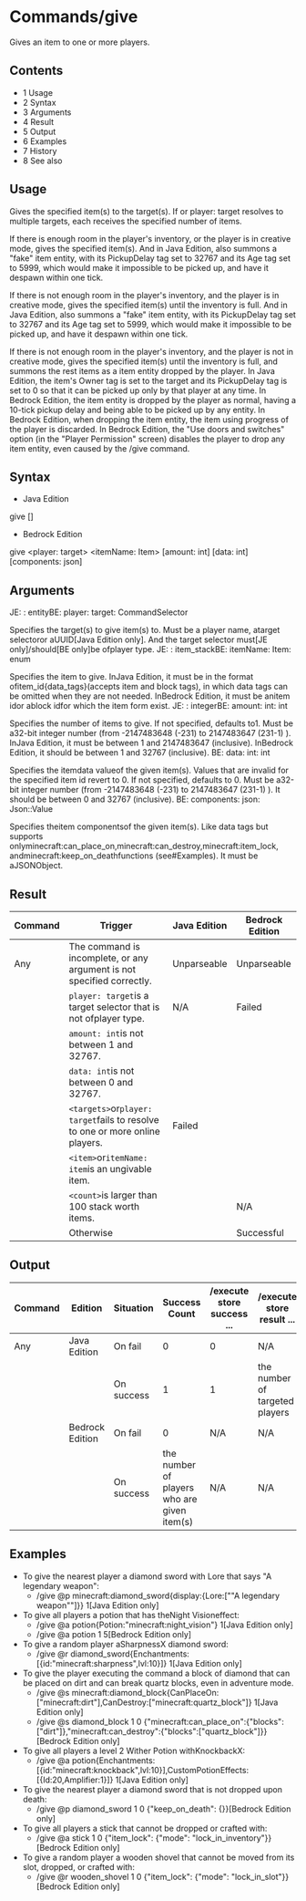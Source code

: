 # Commands/give
Gives an item to one or more players.

## Contents
- 1 Usage
- 2 Syntax
- 3 Arguments
- 4 Result
- 5 Output
- 6 Examples
- 7 History
- 8 See also

## Usage
Gives the specified item(s) to the target(s). If <targets> or player: target resolves to multiple targets, each receives the specified number of items.

If there is enough room in the player's inventory, or the player is in creative mode, gives the specified item(s). And in Java Edition, also summons a "fake" item entity, with its PickupDelay tag set to 32767 and its Age tag set to 5999, which would make it impossible to be picked up, and have it despawn within one tick.

If there is not enough room in the player's inventory, and the player is in creative mode, gives the specified item(s) until the inventory is full. And in Java Edition, also summons a "fake" item entity, with its PickupDelay tag set to 32767 and its Age tag set to 5999, which would make it impossible to be picked up, and have it despawn within one tick.

If there is not enough room in the player's inventory, and the player is not in creative mode, gives the specified item(s) until the inventory is full, and summons the rest items as a item entity dropped by the player. In Java Edition, the item's Owner tag is set to the target and its PickupDelay tag is set to 0 so that it can be picked up only by that player at any time. In Bedrock Edition, the item entity is dropped by the player as normal, having a 10-tick pickup delay and being able to be picked up by any entity. In Bedrock Edition, when dropping the item entity, the item using progress of the player is discarded. In Bedrock Edition, the "Use doors and switches" option (in the "Player Permission" screen) disables the player to drop any item entity, even caused by the /give command.

## Syntax
- Java Edition

give <target> <item> [<count>]
- Bedrock Edition

give <player: target> <itemName: Item> [amount: int] [data: int] [components: json]
## Arguments
JE: <targets>: entityBE: player: target: CommandSelector<Player>

Specifies the target(s) to give item(s) to.
Must be a player name, atarget selectoror aUUID‌[Java Edition  only].  And the target selector must‌[JE  only]/should‌[BE  only]be ofplayer type.
JE: <item>: item_stackBE: itemName: Item: enum

Specifies the item to give.
InJava Edition, it must be in the format ofitem_id{data_tags}(accepts item and block tags), in which data tags can be omitted when they are not needed. InBedrock Edition, it must be anitem idor ablock idfor which the item form exist.
JE: <count>: integerBE: amount: int: int

Specifies the number of items to give. If not specified, defaults to1.
Must be a32-bit integer number (from -2147483648 (-231) to 2147483647 (231-1) ). InJava Edition, it must be between 1 and 2147483647 (inclusive). InBedrock Edition, it should be between 1 and 32767 (inclusive).
BE: data: int: int

Specifies the itemdata valueof the given item(s). Values that are invalid for the specified item id revert to 0. If not specified, defaults to 0.
Must be a32-bit integer number (from -2147483648 (-231) to 2147483647 (231-1) ). It should be between 0 and 32767 (inclusive).
BE: components: json: Json::Value

Specifies theitem componentsof the given item(s). Like data tags but supports onlyminecraft:can_place_on,minecraft:can_destroy,minecraft:item_lock, andminecraft:keep_on_deathfunctions (see#Examples).
It must be aJSONObject.
## Result









| Command | Trigger                                                                      | Java Edition | Bedrock Edition |
|---------|------------------------------------------------------------------------------|--------------|-----------------|
| Any     | The command is incomplete, or any argument is not specified correctly.       | Unparseable  | Unparseable     |
|         | `player: target`is a target selector that is not ofplayer type.              | N/A          | Failed          |
|         | `amount: int`is not between 1 and 32767.                                     |              |                 |
|         | `data: int`is not between 0 and 32767.                                       |              |                 |
|         | `<targets>`or`player: target`fails to resolve to one or more online players. | Failed       |                 |
|         | `<item>`or`itemName: item`is an ungivable item.                              |              |                 |
|         | `<count>`is larger than 100 stack worth items.                               |              | N/A             |
|         | Otherwise                                                                    |              | Successful      |

## Output





| Command | Edition         | Situation  | Success Count                               | /execute store success ... | /execute store result ...      |
|---------|-----------------|------------|---------------------------------------------|----------------------------|--------------------------------|
| Any     | Java Edition    | On fail    | 0                                           | 0                          | N/A                            |
|         |                 | On success | 1                                           | 1                          | the number of targeted players |
|         | Bedrock Edition | On fail    | 0                                           | N/A                        | N/A                            |
|         |                 | On success | the number of players who are given item(s) | N/A                        | N/A                            |

## Examples
- To give the nearest player a diamond sword with Lore that says "A legendary weapon":
	- /give @p minecraft:diamond_sword{display:{Lore:["\"A legendary weapon\""]}} 1‌[Java Edition  only]
- To give all players a potion that has theNight Visioneffect:
	- /give @a potion{Potion:"minecraft:night_vision"} 1‌[Java Edition  only]
	- /give @a potion 1 5‌[Bedrock Edition  only]
- To give a random player aSharpnessX diamond sword:
	- /give @r diamond_sword{Enchantments:[{id:"minecraft:sharpness",lvl:10}]} 1‌[Java Edition  only]
- To give the player executing the command a block of diamond that can be placed on dirt and can break quartz blocks, even in adventure mode.
	- /give @s minecraft:diamond_block{CanPlaceOn:["minecraft:dirt"],CanDestroy:["minecraft:quartz_block"]} 1‌[Java Edition  only]
	- /give @s diamond_block 1 0 {"minecraft:can_place_on":{"blocks":["dirt"]},"minecraft:can_destroy":{"blocks":["quartz_block"]}}‌[Bedrock Edition  only]
- To give all players a level 2 Wither Potion withKnockbackX:
	- /give @a potion{Enchantments:[{id:"minecraft:knockback",lvl:10}],CustomPotionEffects:[{Id:20,Amplifier:1}]} 1‌[Java Edition  only]
- To give the nearest player a diamond sword that is not dropped upon death:
	- /give @p diamond_sword 1 0 {"keep_on_death": {}}‌[Bedrock Edition  only]
- To give all players a stick that cannot be dropped or crafted with:
	- /give @a stick 1 0 {"item_lock": {"mode": "lock_in_inventory"}}‌[Bedrock Edition  only]
- To give a random player a wooden shovel that cannot be moved from its slot, dropped, or crafted with:
	- /give @r wooden_shovel 1 0 {"item_lock": {"mode": "lock_in_slot"}}‌[Bedrock Edition  only]

